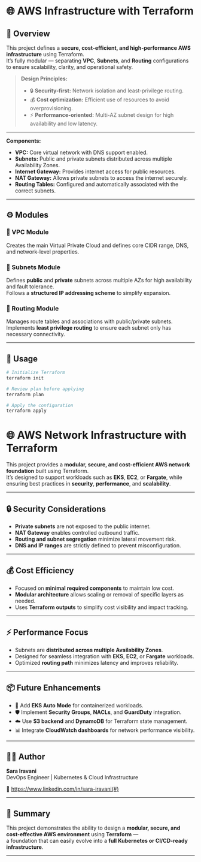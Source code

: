 # 🌐 AWS Infrastructure with Terraform

## 🎯 Overview  
This project defines a **secure, cost-efficient, and high-performance AWS infrastructure** using Terraform.  
It’s fully modular — separating **VPC**, **Subnets**, and **Routing** configurations to ensure scalability, clarity, and operational safety.

> **Design Principles:**  
> - 🔒 **Security-first:** Network isolation and least-privilege routing.  
> - 💰 **Cost optimization:** Efficient use of resources to avoid overprovisioning.  
> - ⚡ **Performance-oriented:** Multi-AZ subnet design for high availability and low latency.

---

**Components:**
- **VPC:** Core virtual network with DNS support enabled.  
- **Subnets:** Public and private subnets distributed across multiple Availability Zones.  
- **Internet Gateway:** Provides internet access for public resources.  
- **NAT Gateway:** Allows private subnets to access the internet securely.  
- **Routing Tables:** Configured and automatically associated with the correct subnets.

---

## ⚙️ Modules

### 🔹 VPC Module  
Creates the main Virtual Private Cloud and defines core CIDR range, DNS, and network-level properties.

### 🔹 Subnets Module  
Defines **public** and **private** subnets across multiple AZs for high availability and fault tolerance.  
Follows a **structured IP addressing scheme** to simplify expansion.

### 🔹 Routing Module  
Manages route tables and associations with public/private subnets.  
Implements **least privilege routing** to ensure each subnet only has necessary connectivity.

---

## 🚀 Usage

```bash
# Initialize Terraform
terraform init

# Review plan before applying
terraform plan

# Apply the configuration
terraform apply
```
# 🌐 AWS Network Infrastructure with Terraform

This project provides a **modular, secure, and cost-efficient AWS network foundation** built using Terraform.  
It’s designed to support workloads such as **EKS**, **EC2**, or **Fargate**, while ensuring best practices in **security**, **performance**, and **scalability**.

---

## 🔒 Security Considerations

- **Private subnets** are not exposed to the public internet.  
- **NAT Gateway** enables controlled outbound traffic.  
- **Routing and subnet segregation** minimize lateral movement risk.  
- **DNS and IP ranges** are strictly defined to prevent misconfiguration.

---

## 💰 Cost Efficiency

- Focused on **minimal required components** to maintain low cost.  
- **Modular architecture** allows scaling or removal of specific layers as needed.  
- Uses **Terraform outputs** to simplify cost visibility and impact tracking.

---

## ⚡ Performance Focus

- Subnets are **distributed across multiple Availability Zones**.  
- Designed for seamless integration with **EKS**, **EC2**, or **Fargate** workloads.  
- Optimized **routing path** minimizes latency and improves reliability.

---

## 📦 Future Enhancements

- 🔄 Add **EKS Auto Mode** for containerized workloads.  
- 🛡️ Implement **Security Groups**, **NACLs**, and **GuardDuty** integration.  
- ☁️ Use **S3 backend** and **DynamoDB** for Terraform state management.  
- 📊 Integrate **CloudWatch dashboards** for network performance visibility.

---

## 👩‍💻 Author

**Sara Iravani**  
DevOps Engineer | Kubernetes & Cloud Infrastructure  

🔗 https://www.linkedin.com/in/sara-iravani(#)

---

## 🏁 Summary

This project demonstrates the ability to design a **modular, secure, and cost-effective AWS environment** using **Terraform** —  
a foundation that can easily evolve into a **full Kubernetes or CI/CD-ready infrastructure**.

---



